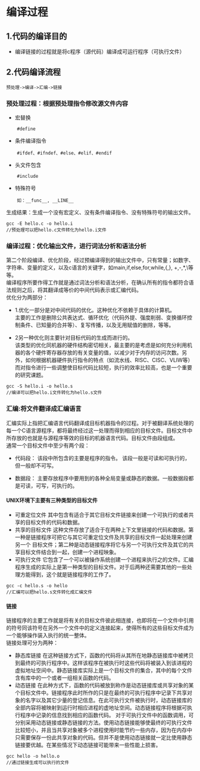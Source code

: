 # 编译过程

## 1.代码的编译目的

* 编译链接的过程就是将c程序（源代码）编译成可运行程序（可执行文件）  

## 2.代码编译流程

`预处理->编译->汇编->链接`  

### 预处理过程：根据预处理指令修改源文件内容

* 宏替换  

```
    #define  
```

* 条件编译指令

```
    #ifdef、#ifndef、#else、#elif、#endif  
```  

* 头文件包含  

```
    #include
```

* 特殊符号  

```
    如：__func__, __LINE__
```

生成结果：生成一个没有宏定义、没有条件编译指令、没有特殊符号的输出文件。

```
gcc -E hello.c -o hello.i
//预处理可以把hello.c文件转化为hello.i文件
```

### 编译过程：优化输出文件，进行词法分析和语法分析

第二个阶段编译、优化阶段，经过预编译得到的输出文件中，只有常量；如数字、字符串、变量的定义，以及c语言的关键字，如main,if,else,for,while,{,}, +,-,*,\等等。  
编译程序所要作得工作就是通过词法分析和语法分析，在确认所有的指令都符合语法规则之后，将其翻译成等价的中间代码表示或汇编代码。  
优化分为两部分：

* 1.优化一部分是对中间代码的优化。这种优化不依赖于具体的计算机。  
主要的工作是删除公共表达式、循环优化（代码外提、强度削弱、变换循环控制条件、已知量的合并等）、复写传播，以及无用赋值的删除，等等。

* 2另一种优化则主要针对目标代码的生成而进行的。  
该类型的优化同机器的硬件结构密切相关，最主要的是考虑是如何充分利用机器的各个硬件寄存器存放的有关变量的值，以减少对于内存的访问次数。另外，如何根据机器硬件执行指令的特点（如流水线、RISC、CISC、VLIW等）而对指令进行一些调整使目标代码比较短，执行的效率比较高，也是一个重要的研究课题。

```
gcc -S hello.i -o hello.s
//编译可以把hello.i文件转化为hello.s文件
```

### 汇编:将文件翻译成汇编语言  

汇编实际上指把汇编语言代码翻译成目标机器指令的过程。对于被翻译系统处理的每一个C语言源程序，都将最终经过这一处理而得到相应的目标文件。目标文件中所存放的也就是与源程序等效的目标的机器语言代码。目标文件由段组成。  
通常一个目标文件中至少有两个段：

* 代码段：
该段中所包含的主要是程序的指令。
该段一般是可读和可执行的，但一般却不可写。

* 数据段：
主要存放程序中要用到的各种全局变量或静态的数据。一般数据段都是可读，可写，可执行的。

#### UNIX环境下主要有三种类型的目标文件

* 可重定位文件
其中包含有适合于其它目标文件链接来创建一个可执行的或者共享的目标文件的代码和数据。
* 共享的目标文件
这种文件存放了适合于在两种上下文里链接的代码和数据。第一种是链接程序可把它与其它可重定位文件及共享的目标文件一起处理来创建另一个 目标文件；第二种是动态链接程序将它与另一个可执行文件及其它的共享目标文件结合到一起，创建一个进程映象。
* 可执行文件
它包含了一个可以被操作系统创建一个进程来执行之的文件。汇编程序生成的实际上是第一种类型的目标文件。对于后两种还需要其他的一些处理方能得到，这个就是链接程序的工作了。

```
gcc -c hello.s -o hello
//汇编可以把hello.s文件转化成汇编文件
```

#### 链接

链接程序的主要工作就是将有关的目标文件彼此相连接，也即将在一个文件中引用的符号同该符号在另外一个文件中的定义连接起来，使得所有的这些目标文件成为一个能够操作装入执行的统一整体。  
链接处理可分为两种：

* 静态库链接
在这种链接方式下，函数的代码将从其所在地静态链接库中被拷贝到最终的可执行程序中。这样该程序在被执行时这些代码将被装入到该进程的虚拟地址空间中。静态链接库实际上是一个目标文件的集合，其中的每个文件含有库中的一个或者一组相关函数的代码。
* 动态链接
在此种方式下，函数的代码被放到称作是动态链接库或共享对象的某个目标文件中。链接程序此时所作的只是在最终的可执行程序中记录下共享对象的名字以及其它少量的登记信息。在此可执行文件被执行时，动态链接库的全部内容将被映射到运行时相应进程的虚地址空间。动态链接程序将根据可执行程序中记录的信息找到相应的函数代码。
对于可执行文件中的函数调用，可分别采用动态链接或静态链接的方法。使用动态链接能够使最终的可执行文件比较短小，并且当共享对象被多个进程使用时能节约一些内存，因为在内存中只需要保存一份此共享对象的代码。但并不是使用动态链接就一定比使用静态链接要优越。在某些情况下动态链接可能带来一些性能上损害。

```
gcc hello -o hello.o
//通过链接生成可以执行的文件
```
